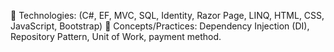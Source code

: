  Technologies: (C#, EF, MVC, SQL, Identity, Razor Page, LINQ, HTML, CSS, JavaScript, Bootstrap)
 Concepts/Practices: Dependency Injection (DI), Repository Pattern, Unit of Work, payment method.
